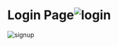 # Login Page![login](https://user-images.githubusercontent.com/109940910/212880094-9d8633a4-d8cd-49ad-9979-dfafbe4c6b4a.jpg)
![signup](https://user-images.githubusercontent.com/109940910/212880115-d0cc21c0-4319-441f-9433-0aaac6830d02.jpg)
